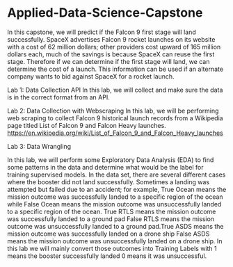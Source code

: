 # Applied-Data-Science-Capstone
In this capstone, we will predict if the Falcon 9 first stage will land successfully. SpaceX advertises Falcon 9 rocket launches on its website with a cost of 62 million dollars; other providers cost upward of 165 million dollars each, much of the savings is because SpaceX can reuse the first stage. Therefore if we can determine if the first stage will land, we can determine the cost of a launch. This information can be used if an alternate company wants to bid against SpaceX for a rocket launch.

Lab 1: Data Collection API
In this lab, we will collect and make sure the data is in the correct format from an API.

Lab 2: Data Collection with Webscraping
In this lab, we will be performing web scraping to collect Falcon 9 historical launch records from a Wikipedia page titled List of Falcon 9 and Falcon Heavy launches.
https://en.wikipedia.org/wiki/List_of_Falcon_9_and_Falcon_Heavy_launches

Lab 3: Data Wrangling

In this lab, we will perform some Exploratory Data Analysis (EDA) to find some patterns in the data and determine what would be the label for training supervised models. In the data set, there are several different cases where the booster did not land successfully. Sometimes a landing was attempted but failed due to an accident; for example, True Ocean means the mission outcome was successfully landed to a specific region of the ocean while False Ocean means the mission outcome was unsuccessfully landed to a specific region of the ocean. True RTLS means the mission outcome was successfully landed to a ground pad False RTLS means the mission outcome was unsuccessfully landed to a ground pad.True ASDS means the mission outcome was successfully landed on a drone ship False ASDS means the mission outcome was unsuccessfully landed on a drone ship. In this lab we will mainly convert those outcomes into Training Labels with 1 means the booster successfully landed 0 means it was unsuccessful.
